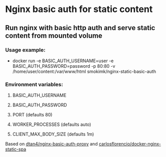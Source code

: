# Nginx basic auth for static content

## Run nginx with basic http auth and serve static content from mounted volume

### Usage example:

* docker run -e BASIC_AUTH_USERNAME=user -e BASIC_AUTH_PASSWORD=password -p 80:80 -v /home/user/content:/var/www/html smokimk/nginx-static-basic-auth


### Environment variables:
1. BASIC_AUTH_USERNAME

2. BASIC_AUTH_PASSWORD

3. PORT (defaults 80)

4. WORKER_PROCESSES (defaults auto)

5. CLIENT_MAX_BODY_SIZE (defaults 1m)


Based on [dtan4/nginx-basic-auth-proxy](https://github.com/dtan4/nginx-basic-auth-proxy) and [carlosflorencio/docker-nginx-static-spa](https://github.com/carlosflorencio/docker-nginx-static-spa)
